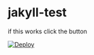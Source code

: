 # jakyll-test

if this works click the button

[![Deploy](https://www.herokucdn.com/deploy/button.png)](https://heroku.com/deploy)

